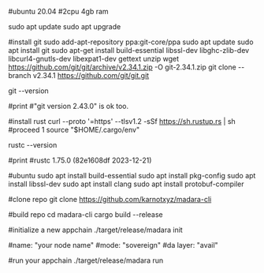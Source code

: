 
#ubuntu 20.04
#2cpu 4gb ram

sudo apt update
sudo apt upgrade

#install git
sudo add-apt-repository ppa:git-core/ppa
sudo apt update
sudo apt install git
sudo apt-get install build-essential libssl-dev libghc-zlib-dev libcurl4-gnutls-dev libexpat1-dev gettext unzip
wget https://github.com/git/git/archive/v2.34.1.zip -O git-2.34.1.zip
git clone --branch v2.34.1 https://github.com/git/git.git

git --version

#print
#"git version 2.43.0" is ok too.

#install rust
curl --proto '=https' --tlsv1.2 -sSf https://sh.rustup.rs | sh
#proceed 1
source "$HOME/.cargo/env"

rustc --version

#print
#rustc 1.75.0 (82e1608df 2023-12-21)

#ubuntu
sudo apt install build-essential
sudo apt install pkg-config
sudo apt install libssl-dev
sudo apt install clang
sudo apt install protobuf-compiler

#clone repo
git clone https://github.com/karnotxyz/madara-cli

#build repo
cd madara-cli
cargo build --release

#initialize a new appchain
./target/release/madara init

#name: "your node name"
#mode: "sovereign"
#da layer: "avail"

#run your appchain
./target/release/madara run



